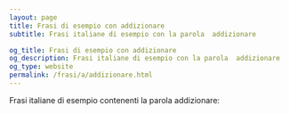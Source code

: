 ```yaml
---
layout: page
title: Frasi di esempio con addizionare 
subtitle: Frasi italiane di esempio con la parola  addizionare

og_title: Frasi di esempio con addizionare 
og_description: Frasi italiane di esempio con la parola  addizionare
og_type: website
permalink: /frasi/a/addizionare.html
---
```


Frasi italiane di esempio contenenti la parola addizionare:


